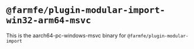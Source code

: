 # `@farmfe/plugin-modular-import-win32-arm64-msvc`

This is the aarch64-pc-windows-msvc binary for `@farmfe/plugin-modular-import`
